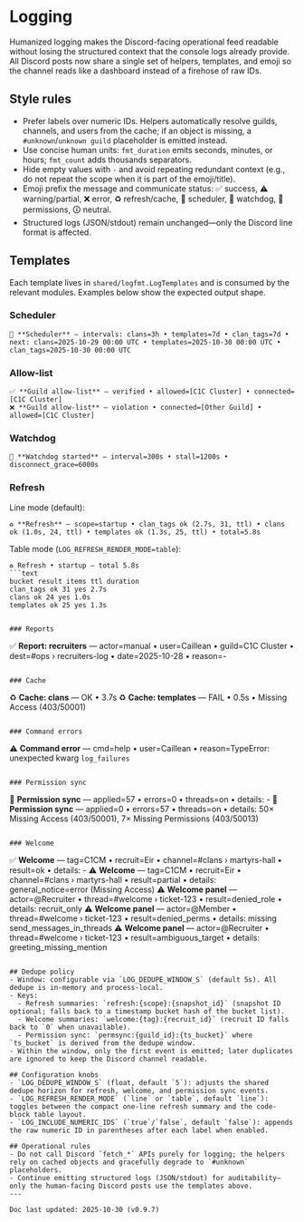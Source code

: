 # Logging

Humanized logging makes the Discord-facing operational feed readable without losing the structured context that the console logs already provide. All Discord posts now share a single set of helpers, templates, and emoji so the channel reads like a dashboard instead of a firehose of raw IDs.

## Style rules
- Prefer labels over numeric IDs. Helpers automatically resolve guilds, channels, and users from the cache; if an object is missing, a `#unknown`/`unknown guild` placeholder is emitted instead.
- Use concise human units: `fmt_duration` emits seconds, minutes, or hours; `fmt_count` adds thousands separators.
- Hide empty values with `-` and avoid repeating redundant context (e.g., do not repeat the scope when it is part of the emoji/title).
- Emoji prefix the message and communicate status: ✅ success, ⚠️ warning/partial, ❌ error, ♻️ refresh/cache, 🧭 scheduler, 🐶 watchdog, 🔐 permissions, 🛈 neutral.
- Structured logs (JSON/stdout) remain unchanged—only the Discord line format is affected.

## Templates
Each template lives in `shared/logfmt.LogTemplates` and is consumed by the relevant modules. Examples below show the expected output shape.

### Scheduler
```
🧭 **Scheduler** — intervals: clans=3h • templates=7d • clan_tags=7d • next: clans=2025-10-29 00:00 UTC • templates=2025-10-30 00:00 UTC • clan_tags=2025-10-30 00:00 UTC
```

### Allow-list
```
✅ **Guild allow-list** — verified • allowed=[C1C Cluster] • connected=[C1C Cluster]
❌ **Guild allow-list** — violation • connected=[Other Guild] • allowed=[C1C Cluster]
```

### Watchdog
```
🐶 **Watchdog started** — interval=300s • stall=1200s • disconnect_grace=6000s
```

### Refresh
Line mode (default):
```
♻️ **Refresh** — scope=startup • clan_tags ok (2.7s, 31, ttl) • clans ok (1.0s, 24, ttl) • templates ok (1.3s, 25, ttl) • total=5.8s
```
Table mode (`LOG_REFRESH_RENDER_MODE=table`):
```
♻️ Refresh • startup — total 5.8s
```text
bucket result items ttl duration
clan_tags ok 31 yes 2.7s
clans ok 24 yes 1.0s
templates ok 25 yes 1.3s
```
```

### Reports
```
✅ **Report: recruiters** — actor=manual • user=Caillean • guild=C1C Cluster • dest=#ops › recruiters-log • date=2025-10-28 • reason=-
```

### Cache
```
♻️ **Cache: clans** — OK • 3.7s
♻️ **Cache: templates** — FAIL • 0.5s • Missing Access (403/50001)
```

### Command errors
```
⚠️ **Command error** — cmd=help • user=Caillean • reason=TypeError: unexpected kwarg `log_failures`
```

### Permission sync
```
🔐 **Permission sync** — applied=57 • errors=0 • threads=on • details: -
🔐 **Permission sync** — applied=0 • errors=57 • threads=on • details: 50× Missing Access (403/50001), 7× Missing Permissions (403/50013)
```

### Welcome
```
✅ **Welcome** — tag=C1CM • recruit=Eir • channel=#clans › martyrs-hall • result=ok • details: -
⚠️ **Welcome** — tag=C1CM • recruit=Eir • channel=#clans › martyrs-hall • result=partial • details: general_notice=error (Missing Access)
⚠️ **Welcome panel** — actor=@Recruiter • thread=#welcome › ticket-123 • result=denied_role • details: recruit_only
⚠️ **Welcome panel** — actor=@Member • thread=#welcome › ticket-123 • result=denied_perms • details: missing send_messages_in_threads
⚠️ **Welcome panel** — actor=@Recruiter • thread=#welcome › ticket-123 • result=ambiguous_target • details: greeting_missing_mention
```

## Dedupe policy
- Window: configurable via `LOG_DEDUPE_WINDOW_S` (default 5s). All dedupe is in-memory and process-local.
- Keys:
  - Refresh summaries: `refresh:{scope}:{snapshot_id}` (snapshot ID optional; falls back to a timestamp bucket hash of the bucket list).
  - Welcome summaries: `welcome:{tag}:{recruit_id}` (recruit ID falls back to `0` when unavailable).
  - Permission sync: `permsync:{guild_id}:{ts_bucket}` where `ts_bucket` is derived from the dedupe window.
- Within the window, only the first event is emitted; later duplicates are ignored to keep the Discord channel readable.

## Configuration knobs
- `LOG_DEDUPE_WINDOW_S` (float, default `5`): adjusts the shared dedupe horizon for refresh, welcome, and permission sync events.
- `LOG_REFRESH_RENDER_MODE` (`line` or `table`, default `line`): toggles between the compact one-line refresh summary and the code-block table layout.
- `LOG_INCLUDE_NUMERIC_IDS` (`true`/`false`, default `false`): appends the raw numeric ID in parentheses after each label when enabled.

## Operational rules
- Do not call Discord `fetch_*` APIs purely for logging; the helpers rely on cached objects and gracefully degrade to `#unknown` placeholders.
- Continue emitting structured logs (JSON/stdout) for auditability—only the human-facing Discord posts use the templates above.
---

Doc last updated: 2025-10-30 (v0.9.7)

